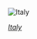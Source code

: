 
![Italy](https://www.gstatic.com/prettyearth/assets/full/7023.jpg)

*[Italy](https://www.google.com/maps/@45.427999,12.344211,11z/data=!3m1!1e3)*
